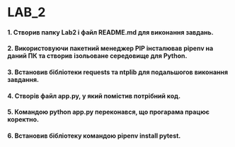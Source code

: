 # LAB_2
#### 1. Створив папку Lab2 і файл README.md для виконання завдань.
#### 2. Використовуючи пакетний менеджер PIP інсталював pipenv на даний ПК та створив ізольоване середовище для Python.
#### 3. Встановив бібліотеки requests та ntplib для подальшогов виконання завдання.
#### 4. Створів файл app.py, у який помістив потрібний код.
#### 5. Командою python app.py переконався, що прогарама  працює коректно.
#### 6. Встановив бібліотеку командою pipenv install pytest.


